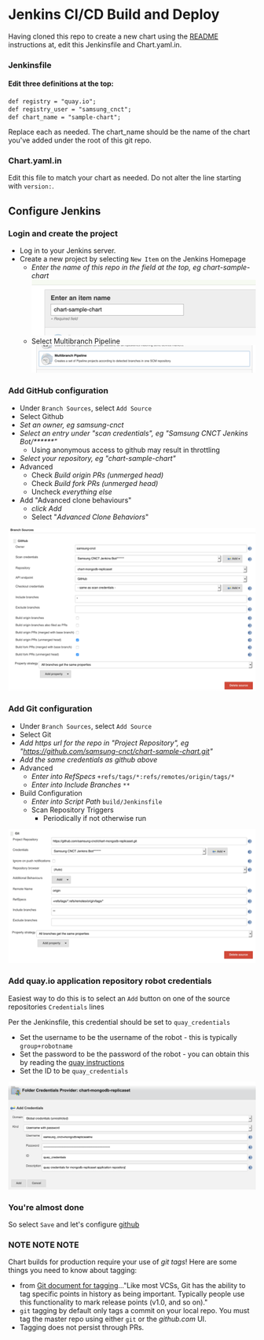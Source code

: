 # Jenkins CI/CD Build and Deploy

Having cloned this repo to create a new chart using the [README](../README.md) 
instructions at, edit this Jenkinsfile and Chart.yaml.in.

### Jenkinsfile


#### Edit three definitions at the top:
```
def registry = "quay.io";
def registry_user = "samsung_cnct";
def chart_name = "sample-chart";
```

Replace each as needed. The chart_name should be the name of the chart you've added under the root of this git repo.

### Chart.yaml.in

Edit this file to match your chart as needed. Do not alter the line starting with `version:`.

## Configure Jenkins

### Login and create the project

* Log in to your Jenkins server.
* Create a new project by selecting `New Item` on the Jenkins Homepage
  * _Enter the name of this repo in the field at the top, eg chart-sample-chart_ ![screenshot](images/jenkins/project-name.png)
  * Select Multibranch Pipeline ![screenshot](images/jenkins/multibranch.png)

### Add GitHub configuration
* Under `Branch Sources`, select `Add Source`
* Select Github
* _Set an owner, eg samsung-cnct_
* _Select an entry under "scan credentials", eg "Samsung CNCT Jenkins Bot/******"_
  * Using anonymous access to github may result in throttling
* _Select your repository, eg "chart-sample-chart"_
* Advanced
   * Check _Build origin PRs (unmerged head)_
   * Check _Build fork PRs (unmerged head)_
   * Uncheck _everything else_
* Add "Advanced clone behaviours"
   * _click Add_
   * Select "_Advanced Clone Behaviors_"
 	

![screenshot](images/jenkins/github-settings.png)

### Add Git configuration
* Under `Branch Sources`, select `Add Source`
* Select Git
* _Add https url for the repo in "Project Repository", eg "https://github.com/samsung-cnct/chart-sample-chart.git"_
* _Add the same credentials as github above_
* Advanced
  * _Enter into RefSpecs_ `+refs/tags/*:refs/remotes/origin/tags/*`
  * _Enter into Include Branches_ `**`
* Build Configuration
  * _Enter into Script Path_ `build/Jenkinsfile`
  * Scan Repository Triggers
    * Periodically if not otherwise run

![screenshot](images/jenkins/git-settings.png)

### Add quay.io application repository robot credentials

Easiest way to do this is to select an `Add` button on one of the source repositories `Credentials` lines

Per the Jenkinsfile, this credential should be set to `quay_credentials`

* Set the username to be the username of the robot - this is typically `group+robotname`
* Set the password to be the password of the robot - you can obtain this by reading the [quay instructions](quay.md)
* Set the ID to be `quay_credentials`

![screenshot](images/jenkins/quay-credentials.png)

### You're almost done

So select `Save` and let's configure [github](github.md)

### NOTE NOTE NOTE

Chart builds for production require your use of _git tags_! Here are some things you need to know about tagging:

* from [Git document for tagging](https://git-scm.com/book/en/v2/Git-Basics-Tagging)..."Like most VCSs, Git has the ability to tag specific points in history as being important. Typically people use this functionality to mark release points (v1.0, and so on)."
* `git` tagging by default only tags a commit on your local repo. You must tag the master repo using either `git` or the _github.com_ UI.
* Tagging does not persist through PRs.


